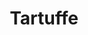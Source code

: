 ---
layout: chat
title: Tartuffe
permalink: /
play: 
  name: Le Tartuffe ou l’Imposteur
  description: La scène est à Paris, dans la maison d’Orgon.
  characters:
    - name: Madame Pernelle
      description: mère d’Orgon.
      color: green
    - name: Orgon
      description:  mari d’Elmire.
      color: orange
    - name: Elmire
      description: femme d’Orgon.
      color: blue
    - name: Damis
      description: fils d’Orgon.
      color: brown
    - name: Marianne
      description: fille d’Orgon.
      color: purple
    - name: Valère
      color: pink
    - name: Cléante
      description: beau-frère d’Orgon.
      color: pink
    - name: Tartuffe
      description: faux dévot.
      color: darkblue
    - name: Dorinne
      descrition: suivante de Mariane.
      color: darkpink
    - name: Monsieur Loyal
      description: sergent.
      color: green
    - name: Un Exempt
      color: green
    - name: Filipote 
      description: servante de madame Pernelle.
      color: orange
  author: Molière
  acts:
  - act: 1
    scenes:
    - scene: 1
      characters: 
        - name: Madame Pernelle
        - name: Elmire
        - name: Mariane
        - name: Cléante
        - name: Damis
        - name: Dorine
        - name: Flipote
      dialogues: 
      - character: Madame Pernelle
        replica: |-
          Allons, Flipote, allons, que d’eux je me délivre.
      - character: Elmire
        replica: |-
          Vous marchez d’un tel pas qu’on a peine à vous suivre.
      - character: Madame Pernelle
        replica: |-
          Laissez, ma bru, laissez, ne venez pas plus loin :
          Ce sont toutes façons dont je n’ai pas besoin.
      - character: Elmire
        replica: |-
          De ce que l’on vous doit envers vous l’on s’acquitte.
          Mais, ma mère, d’où vient que vous sortez si vite ?
      - character: Madame Pernelle
        replica: |-
          C’est que je ne puis voir tout ce ménage-ci,
          Et que de me complaire on ne prend nul souci.
          Oui, je sors de chez vous fort mal édifiée :
          Dans toutes mes leçons j’y suis contrariée.
          On n’y respecte rien, chacun y parle haut.
          Et c’est tout justement la cour du roi Pétaud.
      - character: Dorine
        replica: |-
          Si…
      - character: Madame Pernelle
        replica: |-
          Vous êtes, ma mie, une fille suivante,
          Un peu trop forte en gueule, et fort impertinente :
          Vous vous mêlez sur tout de dire votre avis.
      - character: Damis
        replica: |-
          Mais…
      - character: Madame Pernelle
        replica: |-
          Vous êtes un sot, en trois lettres, mon fils ;
          C’est moi qui vous le dis, qui suis votre grand-mère ;
          Et j’ai prédit cent fois à mon fils votre père,
          Que vous preniez tout l’air d’un méchant garnement,
          Et ne lui donneriez jamais que du tourment.
      - character: Mariane
        replica: |-
          Je crois…
      - character: Madame Pernelle
        replica: |-
          Mon Dieu ! sa sœur, vous faites la discrète,
          Et vous n’y touchez pas, tant vous semblez doucette ;
          Mais il n’est, comme on dit, pire eau que l’eau qui dort ;
          Et vous menez, sous chape, un train que je hais fort.
      - character: Elmire
        replica: |-
          Mais, ma mère…
      - character: Madame Pernelle
        replica: |-
          Ma bru qu’il ne vous en déplaise,
          Votre conduite en tout est tout à fait mauvaise ;
          Vous devriez leur mettre un bon exemple aux yeux,
          Et leur défunte mère en usait beaucoup mieux.
          Vous êtes dépensière ; et cet état me blesse,
          Que vous alliez vêtue ainsi qu’une princesse.
      - character: Cléante
        replica: |-
          Mais, Madame, après tout…
      - character: Madame Pernelle
        replica: |-
          Pour vous, Monsieur son frère,
          Je vous estime fort, vous aime et vous révère ;
          Mais enfin, si j’étais de mon fils, son époux,
          Je vous prierai bien fort de n’entrer point chez nous.
          Sans cesse vous prêchez des maximes de vivre
          Qui par d’honnêtes gens ne se doivent point suivre.
          Je vous parle un peu franc ; mais c’est là mon humeur,
          Et je ne mâche point ce que j’ai sur le cœur.
      - character: Damis
        replica: |-
          Votre Monsieur Tartuffe est bien heureux, sans doute…
      - character: Madame Pernelle
        replica: |-
          C’est un homme de bien, qu’il faut que l’on écoute ;
          Et je ne puis souffrir sans me mettre en courroux
          De le voir querellé par un fou comme vous.
      - character: Damis
        replica: |-
          Quoi ? je souffrirai, moi, qu’un cagot de critique
          Vienne usurper céans un pouvoir tyrannique,
          Et que nous ne puissions à rien nous divertir,
          Si ce beau Monsieur-là n’y daigne consentir.
      - character: Dorine
        replica: |-
          S’il le faut écouter et croire à ses maximes,
          On ne peut faire rien qu’on ne fasse des crimes ;
          Car il contrôle tout, ce critique zélé.
      - character: Madame Pernelle
        replica: |-
          Et tout ce qu’il contrôle est fort bien contrôlé.
          C’est au chemin du Ciel qu’il prétend vous conduire,
          Et mon fils à l’aimer vous devrait tous induire.
      - character: Damis
        replica: |-
          Non, voyez-vous, ma mère, il n’est père ni rien
          Qui me puisse obliger à lui vouloir du bien :
          Je trahirais mon cœur de parler d’autre sorte ;
          Sur ses façons de faire à tous coups je m’emporte ;
          J’en prévois une suite, et qu’avec ce pied plat
          Il faudra que j’en vienne à quelque grand éclat.
      - character: Dorine
        replica: |-
          Certes, c’est une chose aussi qui scandalise,
          De voir qu’un inconnu céans s’impatronise ;
          Qu’un gueux qui, quand il vint, n’avait pas de souliers,
          Et dont l’habit entier valait bien six deniers,
          En vienne jusque-là que de se méconnaître,
          De contrarier tout et de faire le maître.
      - character: Madame Pernelle
        replica: |-
          Eh ! merci de ma vie ! il en irait bien mieux
          Si tout se gouvernait par ses ordres pieux.
      - character: Dorine
        replica: |-
          Il passe pour un saint dans votre fantaisie.
          Tout son fait, croyez-moi, n’est rien qu’hypocrisie.
      - character: Madame Pernelle
        replica: |-
          Voyez la langue !
      - character: Dorine
        replica: |-
          À lui, non plus qu’à son Laurent,
          Je ne me fierais, moi, que sur un bon garant.
      - character: Madame Pernelle
        replica: |-
          J’ignore ce qu’au fond le serviteur peut être ;
          Mais pour homme de bien je garantis le maître.
          Vous ne lui voulez mal et ne le rebutez
          Qu’à cause qu’il vous dit à tous vos vérités.
          C’est contre le péché que son cœur se courrouce,
          Et l’intérêt du Ciel est tout ce qui le pousse.
      - character: Dorine
        replica: |-
          Oui ; mais pourquoi, surtout depuis un certain temps,
          Ne saurait-il souffrir qu’aucun hante céans ?
          En quoi blesse le Ciel une visite honnête,
          Pour en faire un vacarme à nous rompre la tête ?
      - character: Madame Pernelle
        replica: |-
          Taisez-vous, et songez aux choses que vous dites.
          Ce n’est pas lui tout seul qui blâme ces visites.
          Tout ce tracas qui suit les gens que vous hantez,
          Ces carrosses sans cesse à la porte plantés,
          Et de tant de laquais le bruyant assemblage,
          Font un éclat fâcheux dans tout le voisinage.
          Je veux croire qu’au fond il ne se passe rien ;
          Mais, enfin, on en parle, et cela n’est pas bien.
      - character: Cléante
        replica: |-
          Eh ! voulez-vous, Madame, empêcher qu’on ne cause ?
          Ce serait dans la vie une fâcheuse chose,
          Si pour les sots discours où l’on peut être mis,
          Il fallait renoncer à ses meilleurs amis.
          Et quand même on pourrait se résoudre à le faire,
          Croiriez-vous obliger tout le monde à se taire ?
          Contre la médisance il n’est point de rempart.
          À tous les sots caquets n’ayons donc nul égard ;
          Efforçons-nous de vivre avec toute innocence.
          Et laissons aux causeurs une pleine licence.
      - character: Dorine
        replica: |-
          Daphné, notre voisine, et son petit époux
          Ne seraient-ils point ceux qui parlent mal de nous ?
          Ceux de qui la conduite offre le plus à rire
          Sont toujours sur autrui les premiers à médire.
          Des actions d’autrui, teintes de leurs couleurs,
          Ils pensent dans le monde autoriser les leurs,
          Et sous le faux espoir de quelque ressemblance,
          Aux intrigues qu’ils ont donner de l’innocence,
          Ou faire ailleurs tomber quelques traits partagés
          De ce blâme public dont ils sont trop chargés.
      - character: Madame Pernelle
        to: Elmire
        replica: |-
          Voilà les contes bleus qu’il vous faut pour vous plaire.
          Ma bru, l’on est chez vous contrainte de se taire,
          Car Madame, à jaser, tient le dé tout le jour.
          Mais enfin je prétends discourir à mon tour :
          Je vous dis que mon fils n’a rien fait de plus sage
          Qu’en recueillant chez soi ce dévot personnage ;
          Que le Ciel au besoin l’a céans envoyé
          Pour redresser à tous votre esprit fourvoyé ;
          Que pour votre salut vous le devez entendre ;
          Et qu’il ne reprend rien qui ne soit à reprendre.
          Ces visites, ces bals, ces conversations,
          Sont du malin esprit toutes inventions.
          Là, jamais on n’entend de pieuses paroles ;
          Ce sont propos oisifs, chansons et fariboles ;
          Bien souvent le prochain en a sa bonne part,
          Et l’on y sait médire et du tiers et du quart.
          Enfin les gens sensés ont leurs têtes troublées
          De la confusion de telles assemblées :
          Mille caquets divers s’y font en moins de rien ;
          Et comme l’autre jour un docteur dit fort bien,
          C’est véritablement la tour de Babylone,
          Car chacun y babille, et tout du long de Faune :
          Et pour conter l’histoire où ce point l’engagea…
      - character: Madame Pernelle
        to: Elmire
        didascalia: Montrant Cléante
        replica: |-
          Voilà-t-il pas Monsieur qui ricane déjà !
          Allez chercher vos fous qui vous donnent à rire,
          Et sans… Adieu, ma bru, je ne veux plus rien dire.
          Sachez que pour céans j’en rabats de moitié,
          Et qu’il fera beau temps quand j’y mettrai le pied.
      - character: Madame Pernelle
        to: Elmire
        didascalia: Donnant un soufflet à Flipote
        replica: |-
          Allons, vous, vous rêvez, et bayez aux corneilles.
          Jour de Dieu ! je saurai vous frotter les oreilles.
          Marchons, gaupe, marchons.
    - scene: 2
      characters: 
        - name: Cléante
          color: blue
        - name: Dorine
          color: lime
      dialogues: 
      - character: Cléante
        replica: |-
          Je n’y veux point aller,
          De peur qu’elle ne vint encor me quereller.
          Que cette bonne femme…
      - character: Dorine
        replica: |-
          Ah ! certes, c’est dommage
          Qu’elle ne vous ouît tenir un tel langage :
          Elle vous dirait bien qu’elle vous trouve bon,
          Et qu’elle n’est point d’âge à lui donner ce nom.
      - character: Cléante
        replica: |-
          Comme elle s’est pour rien contre nous échauffée !
          Et que de son Tartuffe elle paraît coiffée !
      - character: Dorine
        replica: |-
          Oh ! vraiment tout cela n’est rien au prix du fils,
          Et si vous l’aviez vu, vous diriez : « C’est bien pis ! »
          Nos troubles l’avaient mis sur le pied d’homme sage,
          Et pour servir son prince il montra du courage ;
          Mais il est devenu comme un homme hébété,
          Depuis que de Tartuffe on le voit entêté ;
          Il l’appelle son frère, et l’aime dans son âme
          Cent fois plus qu’il ne fait mère, fils, fille et femme.
          C’est de tous ses secrets l’unique confident,
          Et de ses actions le directeur prudent ;
          Il le choie, il l’embrasse…
          Enfin il en est fou ; c’est son tout, son héros ;
          Il l’admire à tous coups, le cite à tout propos ;
          Ses moindres actions lui semblent des miracles,
          Et tous les mots qu’il dit sont pour lui des oracles.
          Lui, qui connaît sa dupe et qui veut en jouir,
          Par cent dehors fardés a l’art de l’éblouir ;
          Son cagotisme en tire à toute heure des sommes,
          Et prend droit de gloser sur tous tant que nous sommes.
          Il n’est pas jusqu’au fat qui lui sert de garçon
          Qui ne se mêle aussi de nous faire leçon ;
          Il vient nous sermonner avec des yeux farouches,
          Et jeter nos rubans, notre rouge et nos mouches.
          Le traître, l’autre jour, nous rompit de ses mains
          Un mouchoir qu’il trouva dans une Fleur des Saints ,
          Disant que nous mêlions, par un crime effroyable,
          Avec la sainteté les parures du diable.
---